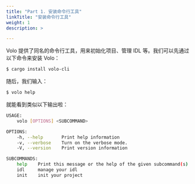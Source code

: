 ```yaml
---
title: "Part 1. 安装命令行工具"
linkTitle: "安装命令行工具"
weight: 1
description: >

---
```


Volo 提供了同名的命令行工具，用来初始化项目、管理 IDL 等。我们可以先通过以下命令来安装 Volo：

```bash
$ cargo install volo-cli
```

随后，我们输入：
```bash
$ volo help
```

就能看到类似以下输出啦：
```bash
USAGE:
    volo [OPTIONS] <SUBCOMMAND>

OPTIONS:
    -h, --help       Print help information
    -v, --verbose    Turn on the verbose mode.
    -V, --version    Print version information

SUBCOMMANDS:
    help    Print this message or the help of the given subcommand(s)
    idl     manage your idl
    init    init your project
```
